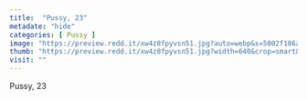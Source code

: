 ```yaml
---
title:  "Pussy, 23"
metadate: "hide"
categories: [ Pussy ]
image: "https://preview.redd.it/xw4z8fpyvsn51.jpg?auto=webp&s=5002f186a610035a943f047c4689801b8df9a767"
thumb: "https://preview.redd.it/xw4z8fpyvsn51.jpg?width=640&crop=smart&auto=webp&s=0fece9844c69501fc7b95602c866bbe1d2d7f7d1"
visit: ""
---
```

Pussy, 23
